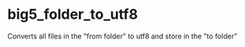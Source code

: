 big5_folder_to_utf8
===================

Converts all files in the "from folder" to utf8 and store in the "to folder"